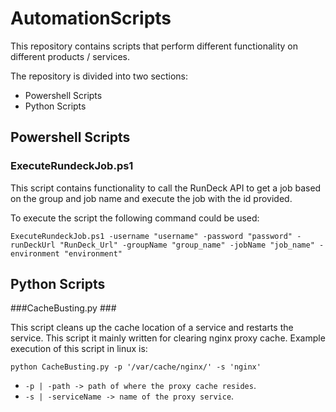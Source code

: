 # AutomationScripts

This repository contains scripts that perform different functionality on different products / services. 

The repository is divided into two sections:

- Powershell Scripts
- Python Scripts

## Powershell Scripts ##

### ExecuteRundeckJob.ps1 ###

This script contains functionality to call the RunDeck API to get a job based on the group and job name and execute the job with the id provided.

To execute the script the following command could be used:


    ExecuteRundeckJob.ps1 -username "username" -password "password" -runDeckUrl "RunDeck_Url" -groupName "group_name" -jobName "job_name" -environment "environment"
 

## Python Scripts ##

###CacheBusting.py ###

This script cleans up the cache location of a service and restarts the service. This script it mainly written for clearing nginx proxy cache. Example execution of this script in linux is: 

    python CacheBusting.py -p '/var/cache/nginx/' -s 'nginx'

- `-p | -path -> path of where the proxy cache resides`.
- `-s | -serviceName -> name of the proxy service`.
